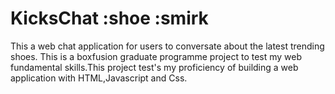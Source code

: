 # KicksChat :shoe :smirk
This a web chat application for users to conversate about the latest trending shoes. This is a boxfusion graduate programme project to test my web fundamental skills.This project test's my proficiency of building a web application with HTML,Javascript and Css.  
